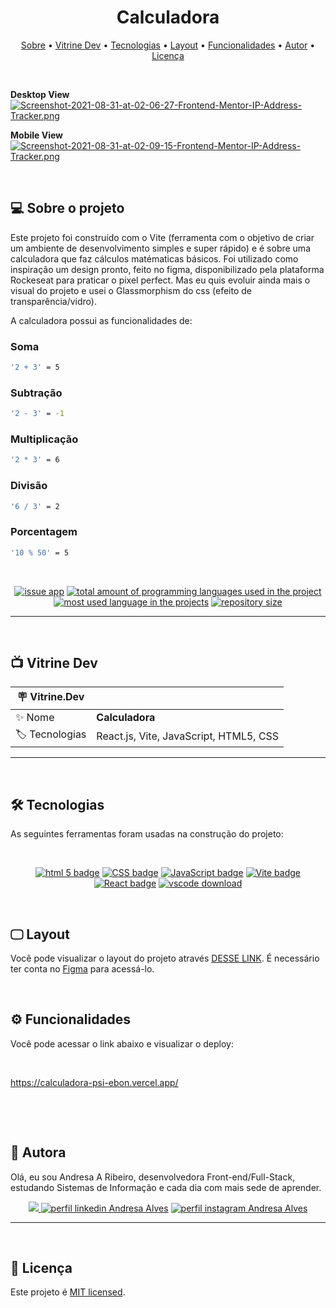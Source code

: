 <h1 align="center"> 
	 Calculadora
</h1>

<p align="center">
 <a href="#-sobre-o-projeto">Sobre</a> •
 <a href="#-vitrine-dev">Vitrine Dev</a> •
 <a href="#-tecnologias">Tecnologias</a> •
 <a href="#-layout">Layout</a> •
 <a href="#-funcionalidades">Funcionalidades</a> •
 <a href="#-autor">Autor</a> • 
 <a href="#-licença">Licença</a>
</p>

&nbsp;

**Desktop View**
[![Screenshot-2021-08-31-at-02-06-27-Frontend-Mentor-IP-Address-Tracker.png](https://i.postimg.cc/x1xGRykt/Screenshot-2021-08-31-at-02-06-27-Frontend-Mentor-IP-Address-Tracker.png)](https://postimg.cc/cv3813Bn)

**Mobile View** <br/>
[![Screenshot-2021-08-31-at-02-09-15-Frontend-Mentor-IP-Address-Tracker.png](https://i.postimg.cc/vZkgTPxF/Screenshot-2021-08-31-at-02-09-15-Frontend-Mentor-IP-Address-Tracker.png)](https://postimg.cc/pmQX1JBq)

&nbsp;
<a id="-sobre-o-projeto"></a>

## 💻 Sobre o projeto

Este projeto foi construído com o Vite (ferramenta com o objetivo de criar um ambiente de desenvolvimento simples e super rápido) e é sobre uma calculadora que faz cálculos matématicas básicos. Foi utilizado como inspiração um design pronto, feito no figma, disponibilizado pela plataforma Rockeseat para praticar o pixel perfect. Mas eu quis evoluir ainda mais o visual do projeto e usei o Glassmorphism do css (efeito de transparência/vidro).

A calculadora possui as funcionalidades de:

### Soma

```bash
'2 + 3' = 5
```

### Subtração

```bash
'2 - 3' = -1
```

### Multiplicação

```bash
'2 * 3' = 6
```

### Divisão

```bash
'6 / 3' = 2
```

### Porcentagem

```bash
'10 % 50' = 5
```

&nbsp;

<p align="center">
  <a href="https://github.com/Andresa-Alves-Ribeiro/calculadora/issues"><img src="https://img.shields.io/github/issues/Andresa-Alves-Ribeiro/calculadora" alt="issue app" /></a>
  <a href="https://github.com/Andresa-Alves-Ribeiro/calculadora"><img src="https://img.shields.io/github/languages/count/Andresa-Alves-Ribeiro/calculadora" alt="total amount of programming languages used in the project" /></a>
  <a href="https://github.com/Andresa-Alves-Ribeiro/calculadora"><img src="https://img.shields.io/github/languages/top/Andresa-Alves-Ribeiro/calculadora" alt="most used language in the projects" /></a>
  <a href="https://github.com/Andresa-Alves-Ribeiro/calculadora"><img src="https://img.shields.io/github/repo-size/Andresa-Alves-Ribeiro/calculadora" alt="repository size" /></a>
<p>

---

&nbsp;
<a id="-vitrine-dev"></a>

## 📺 Vitrine Dev

| :placard: Vitrine.Dev |                                        |
| --------------------- | -------------------------------------- |
| :sparkles: Nome       | **Calculadora**                        |
| :label: Tecnologias   | React.js, Vite, JavaScript, HTML5, CSS |

---

&nbsp;
<a id="-tecnologias"></a>

## 🛠 Tecnologias

As seguintes ferramentas foram usadas na construção do projeto:

&nbsp;

<p align="center">
  <a href= "https://html5.org/"><img alt="html 5 badge" src="https://img.shields.io/static/v1?logoWidth=15&logoColor=E34F26&logo=HTML5&label=Markup Language&message=HTML5&color=E34F26"></a>
  <a href= "https://www.w3.org/Style/CSS"><img alt="CSS badge" src="https://img.shields.io/static/v1?logoWidth=15&logoColor=FFC0CB&logo=css3&label=Style&message=CSS&color=FFC0CB"></a>
  <a href= "https://www.javascript.com/"><img alt="JavaScript badge" src="https://img.shields.io/static/v1?logoWidth=15&logoColor=F7DF1E&logo=JavaScript&label=Language&message=JavaScript&color=F7DF1E"></a>
  <a href= "lhttps://vitejs.dev"><img alt="Vite badge" src="https://img.shields.io/static/v1?logoWidth=15&logoColor=3178c6&logo=vite&label=Language&message=Vite&color=3178c6"></a>
  <a href= "https://reactjs.org/"><img alt="React badge" src="https://img.shields.io/static/v1?logoWidth=15&logoColor=61dafb&logo=react&label=Framework&message=ReactJs&color=61dafb"></a>
  <a href= "https://code.visualstudio.com/download"><img alt="vscode download" src="https://img.shields.io/static/v1?logoWidth=15&logoColor=007ACC&logo=Visual Studio Code&label=IDE&message=Visual Studio Code&color=007ACC"></a>
</p>

&nbsp;
<a id="-layout"></a>

## 🖵 Layout

Você pode visualizar o layout do projeto através [DESSE LINK](https://www.figma.com/file/oWw1C1wvWc5eNpqyoiNjiA/%23boraCodar---Desafio-5-(Community)?node-id=0%3A1&t=TV0pIbCH1hrnX5lO-0). É necessário ter conta no [Figma](https://figma.com) para acessá-lo.

&nbsp;
<a id="-funcionalidades"></a>

## ⚙️ Funcionalidades

Você pode acessar o link abaixo e visualizar o deploy:

&nbsp;

https://calculadora-psi-ebon.vercel.app/

&nbsp;

&nbsp;
<a id="-autor"></a>

## 👩 Autora

Olá, eu sou Andresa A Ribeiro, desenvolvedora Front-end/Full-Stack, estudando Sistemas de Informação e cada dia com mais sede de aprender.

<p align="center">
  <a href="mailto:andresa_15ga@hotmail.com"><img src="https://img.shields.io/static/v1?logoWidth=15&logoColor=ff69b4&logo=gmail&label=Outlook&message=andresa_15ga@hotmail.com&color=ff69b4" target="_blank">
  <a href= "https://www.linkedin.com/in/andresa-alves-ribeiro/"><img alt="perfil linkedin Andresa Alves" src="https://img.shields.io/static/v1?logoWidth=15&logoColor=0A66C2&logo=LinkedIn&label=LinkedIn&message=andresa-alves-ribeiro&color=0A66C2"></a>
  <a href= "https://www.instagram.com/dresa.alves/"><img alt="perfil instagram Andresa Alves" src="https://img.shields.io/static/v1?logoWidth=15&logoColor=E4405F&logo=Instagram&label=Instagram&message=@dresa.alves&color=E4405F"></a>
</p>

---

&nbsp;
<a id="-licença"></a>

## 📝 Licença

Este projeto é [MIT licensed](./LICENSE).
